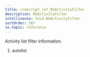 ```yaml
---
title: crmscript_ref_NSActivityFilter
description: NSActivityFilter
intellisense: Void.NSActivityFilter
sortOrder: 567
so.topic: reference
---
```



Activity list filter information.




1. autolist

